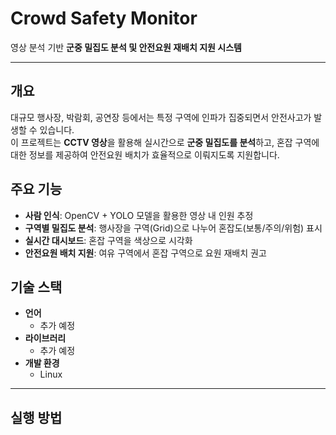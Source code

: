 # Crowd Safety Monitor
영상 분석 기반 **군중 밀집도 분석 및 안전요원 재배치 지원 시스템**

*****************************************************

## 개요
대규모 행사장, 박람회, 공연장 등에서는 특정 구역에 인파가 집중되면서 안전사고가 발생할 수 있습니다.  
이 프로젝트는 **CCTV 영상**을 활용해 실시간으로 **군중 밀집도를 분석**하고, 혼잡 구역에 대한 정보를 제공하여 안전요원 배치가 효율적으로 이뤄지도록 지원합니다. 

## 주요 기능
- **사람 인식**: OpenCV + YOLO 모델을 활용한 영상 내 인원 추정  
- **구역별 밀집도 분석**: 행사장을 구역(Grid)으로 나누어 혼잡도(보통/주의/위험) 표시  
- **실시간 대시보드**: 혼잡 구역을 색상으로 시각화  
- **안전요원 배치 지원**: 여유 구역에서 혼잡 구역으로 요원 재배치 권고  

## 기술 스택
- **언어**
  - 추가 예정
- **라이브러리**
  - 추가 예정
- **개발 환경**
  - Linux

-----------------------------------------------------

## 실행 방법

